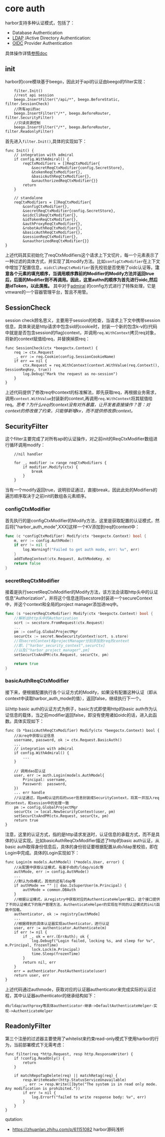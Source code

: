 # core auth

harbor支持多种认证模式，包括了：

- Database Authentication
- [LDAP](https://www.openldap.org/) \/Active Directory Authentication:
- [OIDC](openid.net/connect/) Provider Authentication

具体操作详情[参照doc](https://goharbor.io/docs/2.0.0/administration/configure-authentication/) 

## init

harbor的core模块基于beego，因此对于api的认证由beego的filter实现：
```
	filter.Init()
	//rest api session
	beego.InsertFilter("/api/*", beego.BeforeStatic, filter.SessionCheck)
	//所有api的ac
	beego.InsertFilter("/*", beego.BeforeRouter, filter.SecurityFilter)
	//只读资源控制
	beego.InsertFilter("/*", beego.BeforeRouter, filter.ReadonlyFilter)
```

首先进入`filter.Init()`,具体的实现如下：
```
func Init() {
	// integration with admiral
	if config.WithAdmiral() {
		reqCtxModifiers = []ReqCtxModifier{
			&secretReqCtxModifier{config.SecretStore},
			&tokenReqCtxModifier{},
			&basicAuthReqCtxModifier{},
			&unauthorizedReqCtxModifier{}}
		return
	}

	// standalone
	reqCtxModifiers = []ReqCtxModifier{
		&configCtxModifier{},
		&secretReqCtxModifier{config.SecretStore},
		&oidcCliReqCtxModifier{},
		&idTokenReqCtxModifier{},
		&authProxyReqCtxModifier{},
		&robotAuthReqCtxModifier{},
		&basicAuthReqCtxModifier{},
		&sessionReqCtxModifier{},
		&unauthorizedReqCtxModifier{}}
}
```
上述代码其实初始化了reqCtxModifiers这个请求上下文切片，每一个元素表示了一种过滤的具体方式，并实现了其modify方法。比如`configCtxModifier`在上下文中增加了配置信息，`oidcCliReqCtxModifier`首先校验是否使用了oidc认证等。**注意各个元素的填充顺序，当调用顺序靠前的Modifier的Modify方法并返回true后，后面的Modifier则不再调用。因此，这里authn的顺序为首先进行oidc,然后是idToken，以此类推。**
其中对于[admiral](https://vmware.github.io/admiral/) 的config方式进行了特殊处理，它是vmware的一个容器管理平台，暂且不用管。

## SessionCheck

session check顾名思义，主要用于session的检查，当请求上下文中携带session信息，具体来说是http请求中包含sid的cookie时，封装一个新的包含k-v的(代码中就是是否包含session的flag)context，并调用`req.WithContext`拷贝req对象，将新的context赋值给req，并替换掉原req：
```
func SessionCheck(ctx *beegoctx.Context) {
	req := ctx.Request
	_, err := req.Cookie(config.SessionCookieName)
	if err == nil {
		ctx.Request = req.WithContext(context.WithValue(req.Context(), SessionReqKey, true))
		log.Debug("Mark the request as no-session")
	}
}
```
上述代码提供了修改req中context的标准解法，即先获取req，再根据业务需求，调用`context.WithValue`封装新的context,再调用`req.WithContext`将其赋值给req。*思考？为什么req的context没有对外暴露，让开发者直接操作？答：对context的修改做了约束，只能够新增kv，而不提供修改原context。*

## SecurityFilter

这个filter主要完成了对所有api的认证操作，对之前init的ReqCtxModifier数组进行循环调用modify：
```
	//nil handler
	
	for _, modifier := range reqCtxModifiers {
		if modifier.Modify(ctx) {
			break
		}
	}
```
当有一个modify返回true，说明验证通过，直接break，因此此处的Modifiers的遍历顺序取决于之前init的数组各元素顺序。

### configCtxModifier

首先执行的是configCtxModifier的Modify方法，这里是获取配置的认证模式，然后将\["harbor_auth_mode",XXX\]这样一个KV添加到req的context中：
```go
func (c *configCtxModifier) Modify(ctx *beegoctx.Context) bool {
	m, err := config.AuthMode()
	if err != nil {
		log.Warningf("Failed to get auth mode, err: %v", err)
	}
	addToReqContext(ctx.Request, AuthModeKey, m)
	return false
}
```

### secretReqCtxModifier

接着是执行secretReqCtxModifier的Modify方法，该方法会读取http头中的认证信息“Authorization”，并将这个信息连同secstore封装进一个secureContext中，并这个context和全局的project manager添加进req中。
```go
func (s *secretReqCtxModifier) Modify(ctx *beegoctx.Context) bool {
	//解析出http头中的Authorization
	scrt := secstore.FromRequest(ctx.Request)
	...
	pm := config.GlobalProjectMgr
	securCtx := secret.NewSecurityContext(scrt, s.store)
	//将secretContext和projectManager分别添加到req的context
	//即，["harbor_security_context",securCtx]
	//以及["harbor_project_manager",pm]
	setSecurCtxAndPM(ctx.Request, securCtx, pm)

	return true
}
```

### basicAuthReqCtxModifier

接下来，便根据配置执行各个认证方式的Modify，如果没有配置这种认证（即从context中读取harbor_auth_mode的值），返回false，继续执行下一个。

以http basic auth的认证方式为例子，basic方式即使用http的basic auth作为认证信息的载体，当之前modifier返回false，即没有使用诸如oidc的话，进入此函数。具体实现如下：
```
func (b *basicAuthReqCtxModifier) Modify(ctx *beegoctx.Context) bool {
	//从req中获取认证信息
	username, password, ok := ctx.Request.BasicAuth()
	...
	// integration with admiral
	if config.WithAdmiral() {
		...
	}

	// 调用dao层认证
	user, err := auth.Login(models.AuthModel{
		Principal: username,
		Password:  password,
	})
	... err handle
    //认证通过，将pm和认证的后的user信息封装成SecurityContext，将其一并加入req的context，和session中的处理一致
	pm := config.GlobalProjectMgr
	securCtx := local.NewSecurityContext(user, pm)
	setSecurCtxAndPM(ctx.Request, securCtx, pm)
	return true
}
```
注意，这里的认证方式，指的是http请求发送时，认证信息的承载方式，而不是具体的认证实现。比如basicAuthReqCtxModifier描述了http的basic auth认证，从basic auth取得身份信息后，具体的身份验证要根据配置从db/ldap里校验，即在Login中完成。具体的Login实现如下：
```
func Login(m models.AuthModel) (*models.User, error) {
	//从配置中获取认证模式，有基于db的/ldap/oidc等
	authMode, err := config.AuthMode()
	...	
	//默认为db模式，其他的还有ldap等
	if authMode == "" || dao.IsSuperUser(m.Principal) {
		authMode = common.DBAuth
	}
	//根据认证模式，从registry中获取对应的AuthenticateHelper接口，这个接口提供了不同认证模式下的账户管理方法，AuthenticateHelper的实现在不同的认证模式的init函数中加载。
	authenticator, ok := registry[authMode]
	...
	//根据得到的具体认证器实现authenticator，进行认证
	user, err := authenticator.Authenticate(m)
	if err != nil {
		if _, ok = err.(ErrAuth); ok {
			log.Debugf("Login failed, locking %s, and sleep for %v", m.Principal, frozenTime)
			lock.Lock(m.Principal)
			time.Sleep(frozenTime)
		}
		return nil, err
	}
	err = authenticator.PostAuthenticate(user)
	return user, err
}
```
上述代码通过authmode，获取对应的认证器authenticator来完成实际的认证过程，其中认证器authenticator的继承结构如下：
```
db/ldap/authproxy等具体authenticator-继承->DefaultAuthenticateHelper-实现->AuthenticateHelper
```
## ReadonlyFilter

第三个注册的过滤器主要使用了whitelist来约束read-only模式下使用harbor的行为，当前部署模式下无需考虑：
```
func filter(req *http.Request, resp http.ResponseWriter) {
	if !config.ReadOnly() {
		return
	}
	
	if matchRepoTagDelete(req) || matchRetag(req) {
		resp.WriteHeader(http.StatusServiceUnavailable)
		_, err := resp.Write([]byte("The system is in read only mode. Any modification is prohibited."))
		if err != nil {
			log.Errorf("failed to write response body: %v", err)
		}
	}
}
```

qutation: 
- https://zhuanlan.zhihu.com/p/61151082 harbor源码浅析